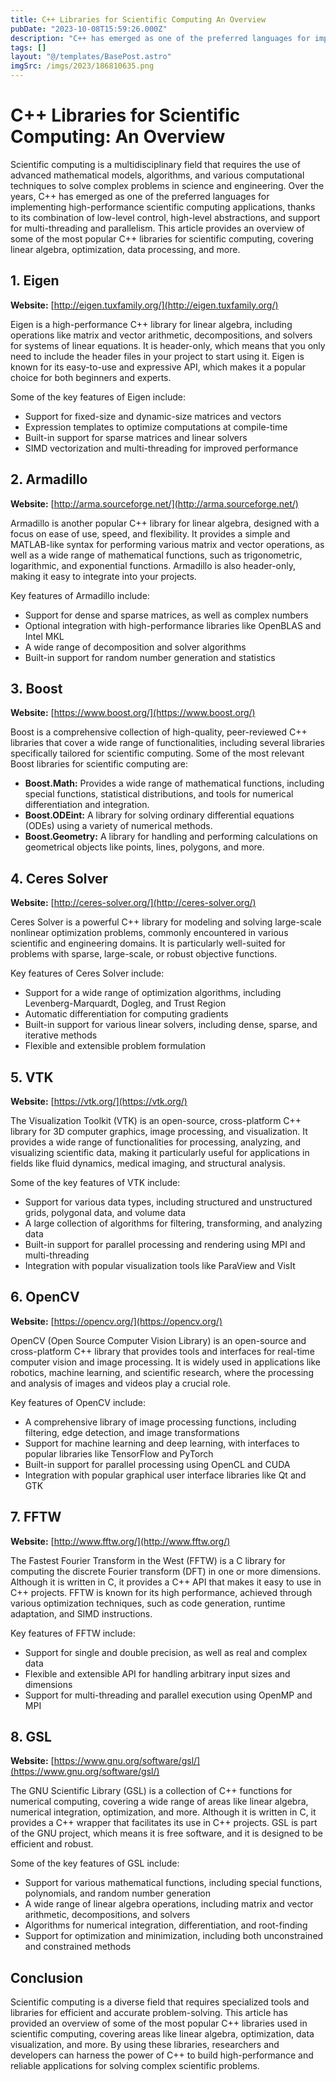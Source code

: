 ```yaml
---
title: C++ Libraries for Scientific Computing An Overview
pubDate: "2023-10-08T15:59:26.000Z"
description: "C++ has emerged as one of the preferred languages for implementing high-performance scientific computing applications"
tags: []
layout: "@/templates/BasePost.astro"
imgSrc: /imgs/2023/186810635.png
---
```

# C++ Libraries for Scientific Computing: An Overview

Scientific computing is a multidisciplinary field that requires the use of advanced mathematical models, algorithms, and various computational techniques to solve complex problems in science and engineering. Over the years, C++ has emerged as one of the preferred languages for implementing high-performance scientific computing applications, thanks to its combination of low-level control, high-level abstractions, and support for multi-threading and parallelism. This article provides an overview of some of the most popular C++ libraries for scientific computing, covering linear algebra, optimization, data processing, and more.

## 1. Eigen

**Website:** [http://eigen.tuxfamily.org/](http://eigen.tuxfamily.org/)

Eigen is a high-performance C++ library for linear algebra, including operations like matrix and vector arithmetic, decompositions, and solvers for systems of linear equations. It is header-only, which means that you only need to include the header files in your project to start using it. Eigen is known for its easy-to-use and expressive API, which makes it a popular choice for both beginners and experts.

Some of the key features of Eigen include:

- Support for fixed-size and dynamic-size matrices and vectors
- Expression templates to optimize computations at compile-time
- Built-in support for sparse matrices and linear solvers
- SIMD vectorization and multi-threading for improved performance

## 2. Armadillo

**Website:** [http://arma.sourceforge.net/](http://arma.sourceforge.net/)

Armadillo is another popular C++ library for linear algebra, designed with a focus on ease of use, speed, and flexibility. It provides a simple and MATLAB-like syntax for performing various matrix and vector operations, as well as a wide range of mathematical functions, such as trigonometric, logarithmic, and exponential functions. Armadillo is also header-only, making it easy to integrate into your projects.

Key features of Armadillo include:

- Support for dense and sparse matrices, as well as complex numbers
- Optional integration with high-performance libraries like OpenBLAS and Intel MKL
- A wide range of decomposition and solver algorithms
- Built-in support for random number generation and statistics

## 3. Boost

**Website:** [https://www.boost.org/](https://www.boost.org/)

Boost is a comprehensive collection of high-quality, peer-reviewed C++ libraries that cover a wide range of functionalities, including several libraries specifically tailored for scientific computing. Some of the most relevant Boost libraries for scientific computing are:

- **Boost.Math:** Provides a wide range of mathematical functions, including special functions, statistical distributions, and tools for numerical differentiation and integration.
- **Boost.ODEint:** A library for solving ordinary differential equations (ODEs) using a variety of numerical methods.
- **Boost.Geometry:** A library for handling and performing calculations on geometrical objects like points, lines, polygons, and more.

## 4. Ceres Solver

**Website:** [http://ceres-solver.org/](http://ceres-solver.org/)

Ceres Solver is a powerful C++ library for modeling and solving large-scale nonlinear optimization problems, commonly encountered in various scientific and engineering domains. It is particularly well-suited for problems with sparse, large-scale, or robust objective functions.

Key features of Ceres Solver include:

- Support for a wide range of optimization algorithms, including Levenberg-Marquardt, Dogleg, and Trust Region
- Automatic differentiation for computing gradients
- Built-in support for various linear solvers, including dense, sparse, and iterative methods
- Flexible and extensible problem formulation

## 5. VTK

**Website:** [https://vtk.org/](https://vtk.org/)

The Visualization Toolkit (VTK) is an open-source, cross-platform C++ library for 3D computer graphics, image processing, and visualization. It provides a wide range of functionalities for processing, analyzing, and visualizing scientific data, making it particularly useful for applications in fields like fluid dynamics, medical imaging, and structural analysis.

Some of the key features of VTK include:

- Support for various data types, including structured and unstructured grids, polygonal data, and volume data
- A large collection of algorithms for filtering, transforming, and analyzing data
- Built-in support for parallel processing and rendering using MPI and multi-threading
- Integration with popular visualization tools like ParaView and VisIt

## 6. OpenCV

**Website:** [https://opencv.org/](https://opencv.org/)

OpenCV (Open Source Computer Vision Library) is an open-source and cross-platform C++ library that provides tools and interfaces for real-time computer vision and image processing. It is widely used in applications like robotics, machine learning, and scientific research, where the processing and analysis of images and videos play a crucial role.

Key features of OpenCV include:

- A comprehensive library of image processing functions, including filtering, edge detection, and image transformations
- Support for machine learning and deep learning, with interfaces to popular libraries like TensorFlow and PyTorch
- Built-in support for parallel processing using OpenCL and CUDA
- Integration with popular graphical user interface libraries like Qt and GTK

## 7. FFTW

**Website:** [http://www.fftw.org/](http://www.fftw.org/)

The Fastest Fourier Transform in the West (FFTW) is a C library for computing the discrete Fourier transform (DFT) in one or more dimensions. Although it is written in C, it provides a C++ API that makes it easy to use in C++ projects. FFTW is known for its high performance, achieved through various optimization techniques, such as code generation, runtime adaptation, and SIMD instructions.

Key features of FFTW include:

- Support for single and double precision, as well as real and complex data
- Flexible and extensible API for handling arbitrary input sizes and dimensions
- Support for multi-threading and parallel execution using OpenMP and MPI

## 8. GSL

**Website:** [https://www.gnu.org/software/gsl/](https://www.gnu.org/software/gsl/)

The GNU Scientific Library (GSL) is a collection of C++ functions for numerical computing, covering a wide range of areas like linear algebra, numerical integration, optimization, and more. Although it is written in C, it provides a C++ wrapper that facilitates its use in C++ projects. GSL is part of the GNU project, which means it is free software, and it is designed to be efficient and robust.

Some of the key features of GSL include:

- Support for various mathematical functions, including special functions, polynomials, and random number generation
- A wide range of linear algebra operations, including matrix and vector arithmetic, decompositions, and solvers
- Algorithms for numerical integration, differentiation, and root-finding
- Support for optimization and minimization, including both unconstrained and constrained methods

## Conclusion

Scientific computing is a diverse field that requires specialized tools and libraries for efficient and accurate problem-solving. This article has provided an overview of some of the most popular C++ libraries used in scientific computing, covering areas like linear algebra, optimization, data visualization, and more. By using these libraries, researchers and developers can harness the power of C++ to build high-performance and reliable applications for solving complex scientific problems.
